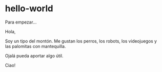 # hello-world
Para empezar...

Hola,

Soy un tipo del montón. Me gustan los perros, los robots, los videojuegos y las palomitas con mantequilla.

Ojalá pueda aportar algo útil.

Ciao!



